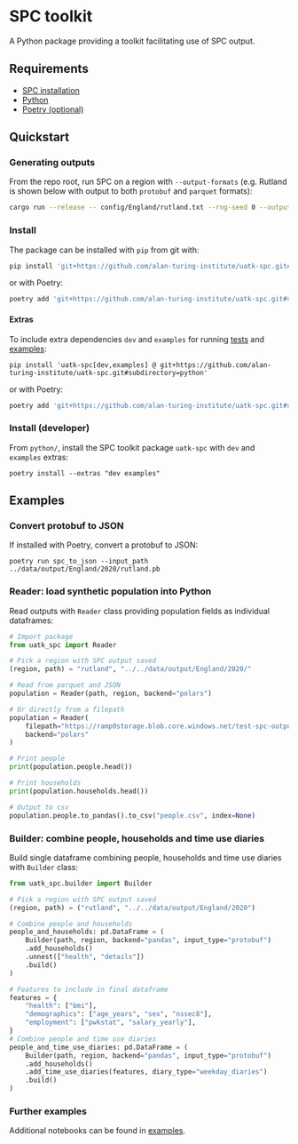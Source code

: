 # SPC toolkit

A Python package providing a toolkit facilitating use of SPC output.

## Requirements
- [SPC installation](https://alan-turing-institute.github.io/uatk-spc/using_installation.html)
- [Python](https://www.python.org/)
- [Poetry (optional)](https://python-poetry.org/)

## Quickstart
### Generating outputs
From the repo root, run SPC on a region with `--output-formats` (e.g. Rutland is shown below with output to both `protobuf` and `parquet` formats):
```bash
cargo run --release -- config/England/rutland.txt --rng-seed 0 --output-formats protobuf,parquet
```

### Install
The package can be installed with `pip` from git with:
```bash
pip install 'git+https://github.com/alan-turing-institute/uatk-spc.git#subdirectory=python'
```
or with Poetry:
```bash
poetry add 'git+https://github.com/alan-turing-institute/uatk-spc.git#subdirectory=python'
```

#### Extras
To include extra dependencies `dev` and `examples` for running [tests](./tests/) and [examples](./examples/):
```
pip install 'uatk-spc[dev,examples] @ git+https://github.com/alan-turing-institute/uatk-spc.git#subdirectory=python'
```
or with Poetry:
```bash
poetry add 'git+https://github.com/alan-turing-institute/uatk-spc.git#subdirectory=python'
```

### Install (developer)
From `python/`, install the SPC toolkit package `uatk-spc` with `dev` and `examples` extras:
```
poetry install --extras "dev examples"
```

## Examples
### Convert protobuf to JSON
If installed with Poetry, convert a protobuf to JSON:
```
poetry run spc_to_json --input_path ../data/output/England/2020/rutland.pb
```

### Reader: load synthetic population into Python
Read outputs with `Reader` class providing population fields as individual dataframes:
```python
# Import package
from uatk_spc import Reader

# Pick a region with SPC output saved
(region, path) = "rutland", "../../data/output/England/2020/"

# Read from parquet and JSON
population = Reader(path, region, backend="polars")

# Or directly from a filepath
population = Reader(
    filepath="https://ramp0storage.blob.core.windows.net/test-spc-output/test_region.tar.gz",
    backend="polars"
)

# Print people
print(population.people.head())

# Print households
print(population.households.head())

# Output to csv
population.people.to_pandas().to_csv("people.csv", index=None)
```

### Builder: combine people, households and time use diaries
Build single dataframe combining people, households and time use diaries with `Builder` class:
```python
from uatk_spc.builder import Builder

# Pick a region with SPC output saved
(region, path) = ("rutland", "../../data/output/England/2020")

# Combine people and households
people_and_households: pd.DataFrame = (
    Builder(path, region, backend="pandas", input_type="protobuf")
    .add_households()
    .unnest(["health", "details"])
    .build()
)

# Features to include in final dataframe
features = {
    "health": ["bmi"],
    "demographics": ["age_years", "sex", "nssec8"],
    "employment": ["pwkstat", "salary_yearly"],
}
# Combine people and time use diaries
people_and_time_use_diaries: pd.DataFrame = (
    Builder(path, region, backend="pandas", input_type="protobuf")
    .add_households()
    .add_time_use_diaries(features, diary_type="weekday_diaries")
    .build()
)
```

### Further examples
Additional notebooks can be found in [examples](./examples/).
